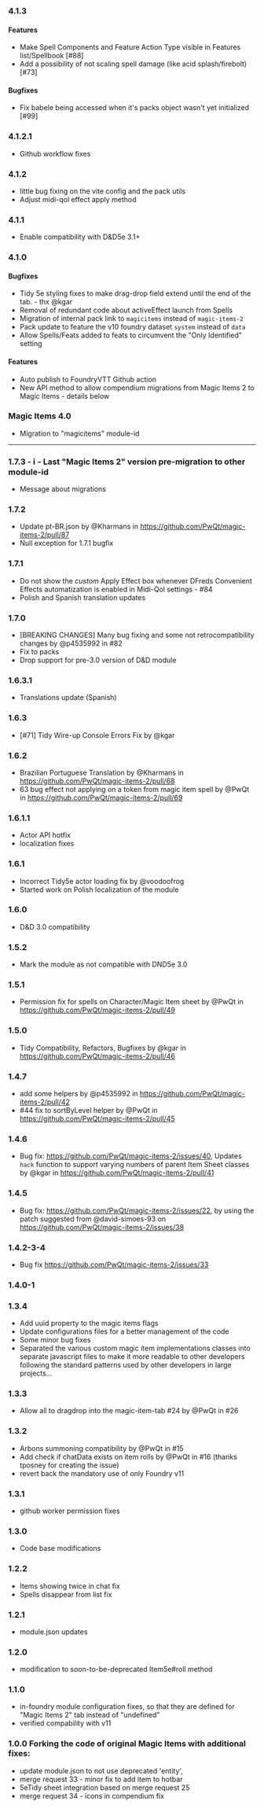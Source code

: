 ### 4.1.3
#### Features
* Make Spell Components and Feature Action Type visible in Features list/Spellbook [#88]
* Add a possibility of not scaling spell damage (like acid splash/firebolt) [#73]

#### Bugfixes
* Fix babele being accessed when it's packs object wasn't yet initialized [#99]

### 4.1.2.1
- Github workflow fixes

### 4.1.2
* little bug fixing on the vite config and the pack utils
* Adjust midi-qol effect apply method

### 4.1.1
- Enable compatibility with D&D5e 3.1+

### 4.1.0
#### Bugfixes
* Tidy 5e styling fixes to make drag-drop field extend until the end of the tab. - thx @kgar 
* Removal of redundant code about activeEffect launch from Spells
* Migration of internal pack link to `magicitems` instead of `magic-items-2`
* Pack update to feature the v10 foundry dataset `system` instead of `data`
* Allow Spells/Feats added to feats to circumvent the "Only Identified" setting

#### Features
* Auto publish to FoundryVTT Github action
* New API method to allow compendium migrations from Magic Items 2 to Magic Items - details below


### Magic Items 4.0
- Migration to "magicitems" module-id

---
### 1.7.3 - ℹ️ - Last "Magic Items 2" version pre-migration to other module-id
- Message about migrations

### 1.7.2 
- Update pt-BR.json by @Kharmans in https://github.com/PwQt/magic-items-2/pull/87
- Null exception for 1.7.1 bugfix
  
### 1.7.1
- Do not show the _custom_ Apply Effect box whenever DFreds Convenient Effects automatization is enabled in Midi-Qol settings - #84 
- Polish and Spanish translation updates

### 1.7.0
- [BREAKING CHANGES] Many bug fixing and some not retrocompatibility changes by @p4535992 in #82
- Fix to packs
- Drop support for pre-3.0 version of D&D module

### 1.6.3.1
- Translations update (Spanish)

### 1.6.3
- [#71] Tidy Wire-up Console Errors Fix by @kgar

### 1.6.2

- Brazilian Portuguese Translation by @Kharmans in https://github.com/PwQt/magic-items-2/pull/68
- 63 bug effect not applying on a token from magic item spell by @PwQt in https://github.com/PwQt/magic-items-2/pull/69

### 1.6.1.1
- Actor API hotfix
- localization fixes

### 1.6.1
- Incorrect Tidy5e actor loading fix by @voodoofrog
- Started work on Polish localization of the module

### 1.6.0
- D&D 3.0 compatibility

### 1.5.2
- Mark the module as not compatible with DND5e 3.0

### 1.5.1
- Permission fix for spells on Character/Magic Item sheet by @PwQt in https://github.com/PwQt/magic-items-2/pull/49

### 1.5.0
- Tidy Compatibility, Refactors, Bugfixes by @kgar in https://github.com/PwQt/magic-items-2/pull/46

### 1.4.7
- add some helpers by @p4535992 in https://github.com/PwQt/magic-items-2/pull/42
- #44 fix to sortByLevel helper by @PwQt in https://github.com/PwQt/magic-items-2/pull/45

### 1.4.6
- Bug fix: https://github.com/PwQt/magic-items-2/issues/40, Updates `hack` function to support varying numbers of parent Item Sheet classes by @kgar in https://github.com/PwQt/magic-items-2/pull/41

### 1.4.5

- Bug fix: https://github.com/PwQt/magic-items-2/issues/22, by using the patch suggested from @david-simoes-93 on https://github.com/PwQt/magic-items-2/issues/38


### 1.4.2-3-4

- Bug fix https://github.com/PwQt/magic-items-2/issues/33

### 1.4.0-1

### 1.3.4

- Add uuid property to the magic items flags
- Update configurations files for a better management of the code
- Some minor bug fixes
- Separated the various custom magic item implementations classes into separate javascript files to make it more readable to other developers following the standard patterns used by other developers in large projects...

### 1.3.3
- Allow all to dragdrop into the magic-item-tab #24 by @PwQt in #26

### 1.3.2
- Arbons summoning compatibility by @PwQt in #15
- Add check if chatData exists on item rolls by @PwQt in #16 (thanks tposney for creating the issue)
- revert back the mandatory use of only Foundry v11

### 1.3.1
- github worker permission fixes

### 1.3.0
- Code base modifications

### 1.2.2
- Items showing twice in chat fix
- Spells disappear from list fix

### 1.2.1
- module.json updates

### 1.2.0
- modification to soon-to-be-deprecated Item5e#roll method

### 1.1.0
- in-foundry module configuration fixes, so that they are defined for "Magic Items 2" tab instead of "undefined"
- verified compability with v11

### 1.0.0 Forking the code of original Magic Items with additional fixes:
- update module.json to not use deprecated 'entity',
- merge request 33 - minor fix to add item to hotbar
- 5eTidy sheet integration based on merge request 25
- merge request 34 - icons in compendium fix

